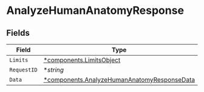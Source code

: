# AnalyzeHumanAnatomyResponse


## Fields

| Field                                                                                                     | Type                                                                                                      | Required                                                                                                  | Description                                                                                               | Example                                                                                                   |
| --------------------------------------------------------------------------------------------------------- | --------------------------------------------------------------------------------------------------------- | --------------------------------------------------------------------------------------------------------- | --------------------------------------------------------------------------------------------------------- | --------------------------------------------------------------------------------------------------------- |
| `Limits`                                                                                                  | [*components.LimitsObject](../../models/components/limitsobject.md)                                       | :heavy_minus_sign:                                                                                        | N/A                                                                                                       |                                                                                                           |
| `RequestID`                                                                                               | **string*                                                                                                 | :heavy_minus_sign:                                                                                        | N/A                                                                                                       | 17c3b70c5096df0e77e838323abb7029                                                                          |
| `Data`                                                                                                    | [*components.AnalyzeHumanAnatomyResponseData](../../models/components/analyzehumananatomyresponsedata.md) | :heavy_minus_sign:                                                                                        | N/A                                                                                                       |                                                                                                           |